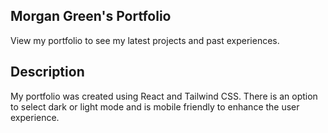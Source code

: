 ## Morgan Green's Portfolio

View my portfolio to see my latest projects and past experiences.

## Description
My portfolio was created using React and Tailwind CSS. There is an option to select dark or light mode and is mobile friendly to enhance the user experience.


